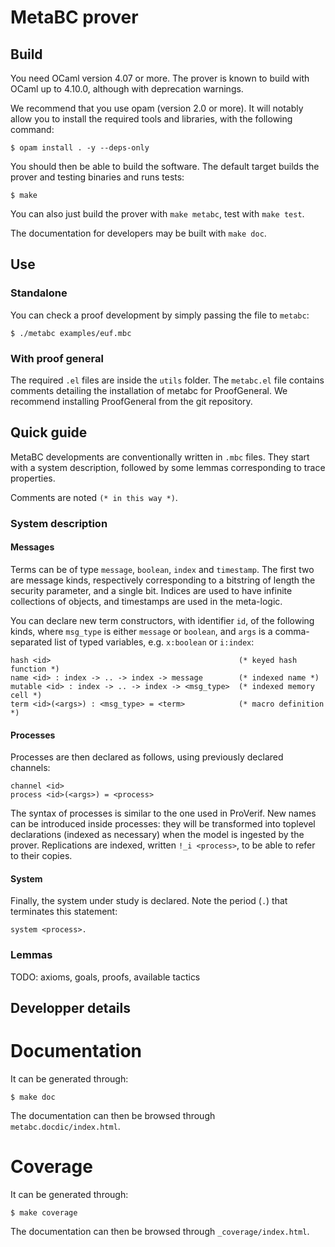 # MetaBC prover


## Build

You need OCaml version 4.07 or more. The prover is known to build with OCaml
up to 4.10.0, although with deprecation warnings.

We recommend that you use opam (version 2.0 or more). It will notably allow
you to install the required tools and libraries, with the following command:
```
$ opam install . -y --deps-only
```

You should then be able to build the software. The default target
builds the prover and testing binaries and runs tests:
```
$ make
```

You can also just build the prover with `make metabc`, test with
`make test`.

The documentation for developers may be built with `make doc`.

## Use

### Standalone

You can check a proof development by simply passing the file to `metabc`:
```
$ ./metabc examples/euf.mbc
```

### With proof general

The required `.el` files are inside the `utils` folder. The `metabc.el` file
contains comments detailing the installation of metabc for ProofGeneral.
We recommend installing ProofGeneral from the git repository.

## Quick guide

MetaBC developments are conventionally written in `.mbc` files. They start
with a system description, followed by some lemmas corresponding to trace
properties.

Comments are noted `(* in this way *)`.

### System description

#### Messages

Terms can be of type `message`, `boolean`, `index` and `timestamp`.
The first two are message kinds, respectively corresponding to a bitstring
of length the security parameter, and a single bit. Indices are used to
have infinite collections of objects, and timestamps are used in the
meta-logic.

You can declare new term constructors, with identifier `id`,
of the following kinds, where `msg_type` is either `message` or
`boolean`, and `args` is a comma-separated list of typed variables,
e.g. `x:boolean` or `i:index`:
```
hash <id>                                          (* keyed hash function *)
name <id> : index -> .. -> index -> message        (* indexed name *)
mutable <id> : index -> .. -> index -> <msg_type>  (* indexed memory cell *)
term <id>(<args>) : <msg_type> = <term>            (* macro definition *)
```

#### Processes

Processes are then declared as follows, using previously declared channels:
```
channel <id>
process <id>(<args>) = <process>
```
The syntax of processes is similar to the one used in ProVerif. New
names can be introduced inside processes: they will be transformed into
toplevel declarations (indexed as necessary) when the model is ingested
by the prover. Replications are indexed, written `!_i <process>`, to
be able to refer to their copies.

#### System

Finally, the system under study is declared. Note the period (`.`) that
terminates this statement:
```
system <process>.
```

### Lemmas

TODO: axioms, goals, proofs, available tactics

## Developper details
 
# Documentation

It can be generated through:
```
$ make doc
```
The documentation can then be browsed through `metabc.docdic/index.html`.

# Coverage
It can be generated through:
```
$ make coverage
```
The documentation can then be browsed through `_coverage/index.html`.

